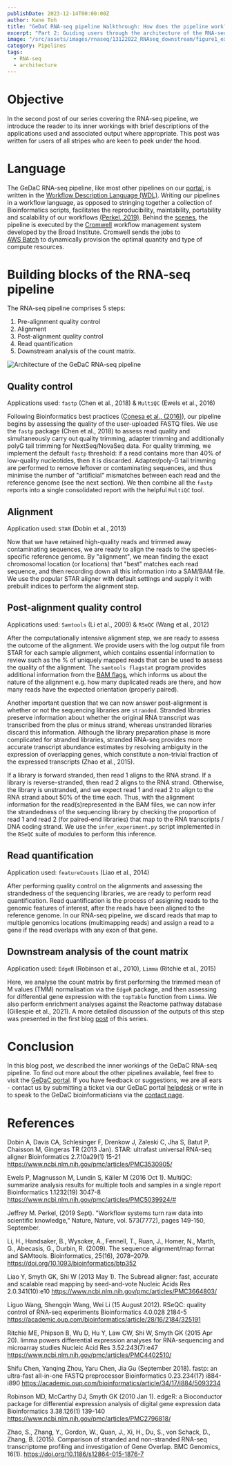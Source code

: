 ```yaml
---
publishDate: 2023-12-14T00:00:00Z
author: Kane Toh
title: "GeDaC RNA-seq pipeline Walkthrough: How does the pipeline work?"
excerpt: "Part 2: Guiding users through the architecture of the RNA-seq pipeline"
image: "/src/assets/images/rnaseq/13122022_RNAseq_downstream/figure1_exptDesign.png"
category: Pipelines
tags:
  - RNA-seq
  - architecture
---
```


# Objective 

In the second post of our series covering the RNA-seq pipeline, we introduce
the reader to its inner workings with brief descriptions of
the applications used and associated output where appropriate. This post was written for users of all stripes 
who are keen to peek under the hood.

# Language

The GeDaC RNA-seq pipeline, like most other pipelines on our [portal](https://www.portal.gedac.org/), is written in the [Workflow Description Language (WDL)](https://github.com/openwdl/wdl).
Writing our pipelines in a workflow language, as opposed to stringing together a
collection of Bioinformatics scripts, facilitates the reproducibility, maintability, portability and scalability of
our workflows [(Perkel, 2019)](https://www.nature.com/articles/d41586-019-02619-z). Behind
the [scenes](https://www.gedac.org/blog/010822_gedac_portal_beta_release/), the pipeline is executed by the [Cromwell](https://github.com/broadinstitute/cromwell) workflow 
management system developed by the Broad Institute. Cromwell sends the jobs to  
[AWS Batch](https://aws.amazon.com/batch/) to dynamically provision the optimal quantity and type of compute resources.

# Building blocks of the RNA-seq pipeline

The RNA-seq pipeline comprises 5 steps: 

1. Pre-alignment quality control  
2. Alignment
3. Post-alignment quality control
4. Read quantification
5. Downstream analysis of the count matrix. 

![Architecture of the GeDaC RNA-seq pipeline](/src/assets/images/rnaseq/14122022_RNAseq_structure/figure1_pipelinev2.png "Figure 1: Architecture of the GeDaC RNA-seq pipeline")

## Quality control

Applications used: `fastp` (Chen et al., 2018) & `MultiQC` (Ewels et al., 2016)

Following Bioinformatics best practices ([Conesa et al., (2016)](https://genomebiology.biomedcentral.com/articles/10.1186/s13059-016-0881-8)), our pipeline 
begins by assessing the quality of the user-uploaded FASTQ files. We use the 
`fastp` package (Chen et al., 2018) to assess read quality and 
simultaneously carry out quality trimming, adapter trimming and 
additionally polyG tail trimming for NextSeq/NovaSeq data. For quality trimming, 
we implement the default `fastp` threshold: if a read contains more than 40% of low-quality 
nucleotides, then it is discarded. Adapter/poly-G tail trimming are performed to remove leftover or contaminating 
sequences, and thus minimise the number of "artificial" mismatches between each read and the reference genome 
(see the next section). We then combine all the `fastp` reports into a single consolidated report
with the helpful `MultiQC` tool. 

## Alignment

Application used: `STAR` (Dobin et al., 2013)

Now that we have retained high-quality reads and trimmed away contaminating sequences,
we are ready to align the reads to the species-specific reference genome. By "alignment",
we mean finding the exact chromosomal location (or locations) that "best" matches each read sequence, and then recording down all this information into a SAM/BAM file. We use the popular STAR aligner
with default settings and supply it with prebuilt indices to perform the alignment step. 

## Post-alignment quality control 

Applications used: `Samtools` (Li et al., 2009) & `RSeQC` (Wang et al., 2012)

After the computationally intensive alignment step, we are ready to assess the outcome
of the alignment. We provide users with the log output file from STAR for each
sample alignment, which contains essential information to review such as the % of uniquely mapped
reads that can be used to assess the quality of the alignment. The `samtools flagstat`
program provides additional information from the [BAM flags](https://samtools.github.io/hts-specs/SAMv1.pdf), 
which informs us about the nature of the alignment e.g. how many duplicated reads are there, and how many reads 
have the expected orientation (properly paired).

Another important question that we can now answer post-alignment
is whether or not the sequencing libraries are `stranded`. Stranded libraries preserve
information about whether the original RNA transcript was transcribed
from the plus or minus strand, whereas unstranded libraries discard this information. 
Although the library preparation phase is more complicated for stranded libraries, 
stranded RNA-seq provides more accurate transcript abundance estimates by resolving
ambiguity in the expression of overlapping genes, which constitute a non-trivial
fraction of the expressed transcripts (Zhao et al., 2015).

If a library is forward stranded, then read 1 aligns to the RNA strand. If a library is reverse-stranded, then
read 2 aligns to the RNA strand. Otherwise, the library is unstranded, and we expect read 1 and
read 2 to align to the RNA strand about 50% of the time each. Thus, with the alignment information for
the read(s)represented in the BAM files, we can now infer the strandedness of the sequencing library by checking
the proportion of read 1 and read 2 (for paired-end libraries) that map to the RNA transcripts / DNA coding strand. 
We use the `infer_experiment.py` script implemented in the `RSeQC` suite of modules to 
perform this inference. 

## Read quantification

Application used: `featureCounts` (Liao et al., 2014)

After performing quality control on the alignments and assessing the strandedness 
of the sequencing libraries, we are ready to perform read quantification. Read quantification
is the process of assigning reads to the genomic features of interest, after the reads
have been aligned to the reference genome. In our RNA-seq pipeline, we discard
reads that map to multiple genomics locations (multimapping reads) and assign a read to 
a gene if the read overlaps with any exon of that gene. 

## Downstream analysis of the count matrix

Application used: `EdgeR` (Robinson et al., 2010), `Limma` (Ritchie et al., 2015)

Here, we analyse the count matrix by first performing the trimmed mean of M values (TMM)
normalisation via the `EdgeR` package, and then assessing for differential
gene expression with the `topTable` function from `Limma`. We also perform
enrichment analyses against the Reactome pathway database (Gillespie et al., 2021).
A more detailed discussion of the outputs of this step was presented in the first
blog [post](https://www.gedac.org/blog/131222_rnaseq_downstream) of this series. 

# Conclusion

In this blog post, we described the inner workings of the GeDaC RNA-seq pipeline. 
To find out more about the other pipelines available, feel free to visit the 
[GeDaC portal](https://www.portal.gedac.org). If you have feedback or suggestions, we 
are all ears - contact us by submitting a ticket via our GeDaC portal [helpdesk](https://www.portal.gedac.org/helpdesk/)
or write in to speak to the GeDaC bioinformaticians via the [contact page](https://www.gedac.org).

# References

Dobin A, Davis CA, Schlesinger F, Drenkow J, Zaleski C, Jha S, Batut P, Chaisson M, Gingeras TR (2013 Jan). STAR: ultrafast universal RNA-seq aligner Bioinformatics 2.7.10a29(1) 15-21 https://www.ncbi.nlm.nih.gov/pmc/articles/PMC3530905/

Ewels P, Magnusson M, Lundin S, Käller M (2016 Oct 1). MultiQC: summarize analysis results for multiple tools and samples in a single report Bioinformatics 1.1232(19) 3047-8 https://www.ncbi.nlm.nih.gov/pmc/articles/PMC5039924/#

Jeffrey M. Perkel, (2019 Sept). "Workflow systems turn raw data into scientific knowledge," Nature, Nature, vol. 573(7772), pages 149-150, September.

Li, H., Handsaker, B., Wysoker, A., Fennell, T., Ruan, J., Homer, N., Marth, G., Abecasis, G., Durbin, R. (2009). The sequence alignment/map format and SAMtools. Bioinformatics, 25(16), 2078–2079. https://doi.org/10.1093/bioinformatics/btp352 

Liao Y, Smyth GK, Shi W (2013 May 1). The Subread aligner: fast, accurate and scalable read mapping by seed-and-vote Nucleic Acids Res 2.0.341(10):e10 https://www.ncbi.nlm.nih.gov/pmc/articles/PMC3664803/

Liguo Wang, Shengqin Wang, Wei Li (15 August 2012). RSeQC: quality control of RNA-seq experiments Bioinformatics 4.0.028 2184-5 https://academic.oup.com/bioinformatics/article/28/16/2184/325191

Ritchie ME, Phipson B, Wu D, Hu Y, Law CW, Shi W, Smyth GK (2015 Apr 20). limma powers differential expression analyses for RNA-sequencing and microarray studies Nucleic Acid Res 3.52.243(7):e47 https://www.ncbi.nlm.nih.gov/pmc/articles/PMC4402510/

Shifu Chen, Yanqing Zhou, Yaru Chen, Jia Gu (September 2018). fastp: an ultra-fast all-in-one FASTQ preprocessor Bioinformatics 0.23.234(17) i884-i890 https://academic.oup.com/bioinformatics/article/34/17/i884/5093234

Robinson MD, McCarthy DJ, Smyth GK (2010 Jan 1). edgeR: a Bioconductor package for differential expression analysis of digital gene expression data Bioinformatics 3.38.126(1) 139-140 https://www.ncbi.nlm.nih.gov/pmc/articles/PMC2796818/

Zhao, S., Zhang, Y., Gordon, W., Quan, J., Xi, H., Du, S., von Schack, D., Zhang, B. (2015). Comparison of stranded and non-stranded RNA-seq transcriptome profiling and investigation of Gene Overlap. BMC Genomics, 16(1). https://doi.org/10.1186/s12864-015-1876-7 
